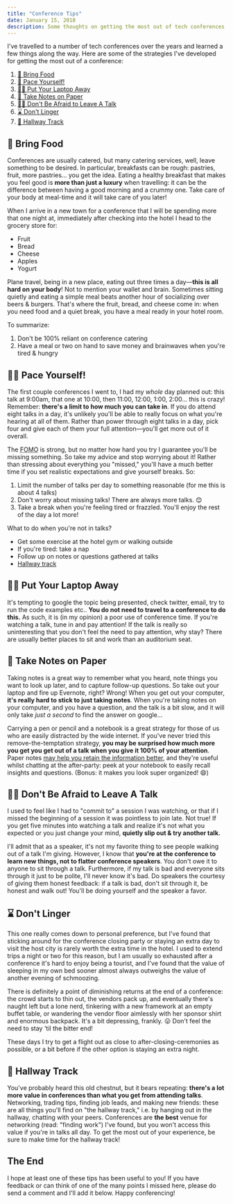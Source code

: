 ```yaml
---
title: "Conference Tips"
date: January 15, 2018
description: Some thoughts on getting the most out of tech conferences.
---
```


I've travelled to a number of tech conferences over the years and learned a few things along the way. Here are some of the strategies I've developed for getting the most out of a conference:

1. [🥗 Bring Food](#-bring-food)
2. [🏃‍ Pace Yourself!](#-pace-yourself-)
3. [👩‍💻 Put Your Laptop Away](#-put-your-laptop-away)
4. [📝 Take Notes on Paper](#-take-notes-on-paper)
5. [🚶‍♀️ Don't Be Afraid to Leave A Talk](#-don-39-t-be-afraid-to-leave-a-talk)
6. [⌛️ Don't Linger](#-don-39-t-linger)
7. [💬 Hallway Track](#-hallway-track)

## 🥗 Bring Food

Conferences are usually catered, but many catering services, well, leave something to be desired. In particular, breakfasts can be rough: pastries, fruit, more pastries... you get the idea. Eating a healthy breakfast that makes you feel good is **more than just a luxury** when travelling: it can be the difference between having a good morning and a crummy one. Take care of your body at meal-time and it will take care of you later!

When I arrive in a new town for a conference that I will be spending more that one night at, immediately after checking into the hotel I head to the grocery store for:

* Fruit
* Bread
* Cheese
* Apples
* Yogurt

Plane travel, being in a new place, eating out three times a day&mdash;**this is all hard on your body**! Not to mention your wallet and brain. Sometimes sitting quietly and eating a simple meal beats another hour of socializing over beers & burgers. That's where the fruit, bread, and cheese come in: when you need food and a quiet break, you have a meal ready in your hotel room.

To summarize:

1. Don't be 100% reliant on conference catering
2. Have a meal or two on hand to save money and brainwaves when you're tired & hungry

## 🏃‍♀️ Pace Yourself!

The first couple conferences I went to, I had my *whole* day planned out: this talk at 9:00am, that one at 10:00, then 11:00, 12:00, 1:00, 2:00... this is crazy! Remember: **there's a limit to how much you can take in**. If you do attend eight talks in a day, it's unlikely you'll be able to really focus on what you're hearing at all of them. Rather than power through eight talks in a day, pick four and give each of them your full attention&mdash;you'll get more out of it overall.

The <abbr title="Fear Of Missing Out">FOMO</abbr> is strong, but no matter how hard you try I guarantee you'll be missing something. So take my advice and stop worrying about it! Rather than stressing about everything you "missed," you'll have a much better time if you set realistic expectations and give yourself breaks. So:

1. Limit the number of talks per day to something reasonable (for me this is about 4 talks)
2. Don't worry about missing talks! There are always more talks. 😊
3. Take a break when you're feeling tired or frazzled. You'll enjoy the rest of the day a lot more!

What to do when you're not in talks?

*  Get some exercise at the hotel gym or walking outside
*  If you're tired: take a nap
*  Follow up on notes or questions gathered at talks
*  [Hallway track](#hallway-track)

## 👨‍💻 Put Your Laptop Away

It's tempting to google the topic being presented, check twitter, email, try to run the code examples etc.. **You do not need to travel to a conference to do this.** As such, it is (in my opinion) a poor use of conference time. If you're watching a talk, tune in and pay attention! If the talk is really so uninteresting that you don't feel the need to pay attention, why stay? There are usually better places to sit and work than an auditorium seat.

## 📝 Take Notes on Paper

Taking notes is a great way to remember what you heard, note things you want to look up later, and to capture follow-up questions. So take out your laptop and fire up Evernote, right? Wrong! When you get out your computer, **it's really hard to stick to just taking notes**. When you're taking notes on your computer, and you have a question, and the talk is a bit slow, and it will only take _just a second_ to find the answer on google... 

Carrying a pen or pencil and a notebook is a great strategy for those of us who are easily distracted by the wide internet. If you've never tried this remove-the-temptation strategy, **you may be surprised how much more you get you get out of a talk when you give it 100% of your attention**. Paper notes [may help you retain the information better](http://www.pbs.org/wgbh/nova/next/body/taking-notes-by-hand-could-improve-memory-wt/), and they're useful whilst chatting at the after-party: peek at your notebook to easily recall insights and questions. (Bonus: it makes you look super organized! 😄)

## 🚶‍♀️ Don't Be Afraid to Leave A Talk

I used to feel like I had to "commit to" a session I was watching, or that if I missed the beginning of a session it was pointless to join late. Not true! If you get five minutes into watching a talk and realize it's not what you expected or you just change your mind, **quietly slip out & try another talk.**

I'll admit that as a speaker, it's not my favorite thing to see people walking out of a talk I'm giving. However, I know that **you're at the conference to learn new things, not to flatter conference speakers**. You don't owe it to anyone to sit through a talk. Furthermore, if my talk is bad and everyone sits through it just to be polite, I'll never know it's bad. Do speakers the courtesy of giving them honest feedback: if a talk is bad, don't sit through it, be honest and walk out! You'll be doing yourself and the speaker a favor.

## ⌛️ Don't Linger

This one really comes down to personal preference, but I've found that sticking around for the conference closing party or staying an extra day to visit the host city is rarely worth the extra time in the hotel. I used to extend trips a night or two for this reason, but I am usually so exhausted after a conference it's hard to enjoy being a tourist, and I've found that the value of sleeping in my own bed sooner almost always outweighs the value of another evening of schmoozing.

There is definitely a point of diminishing returns at the end of a conference: the crowd starts to thin out, the vendors pack up, and eventually there's naught left but a lone nerd, tinkering with a new framework at an empty buffet table, or wandering the vendor floor aimlessly with her sponsor shirt and enormous backpack. It's a bit depressing, frankly. 😛 Don't feel the need to stay 'til the bitter end!

These days I try to get a flight out as close to after-closing-ceremonies as possible, or a bit before if the other option is staying an extra night.

## 💬 Hallway Track

You've probably heard this old chestnut, but it bears repeating: **there's a lot more value in conferences than what you get from attending talks**. Networking, trading tips, finding job leads, and making new friends: these are all things you'll find on "the hallway track," i.e. by hanging out in the hallway, chatting with your peers. Conferences are **the best** venue for networking (read: "finding work") I've found, but you won't access this value if you're in talks all day. To get the most out of your experience, be sure to make time for the hallway track!

## The End

I hope at least one of these tips has been useful to you! If you have feedback or can think of one of the many points I missed here, please do send a comment and I'll add it below. Happy conferencing!